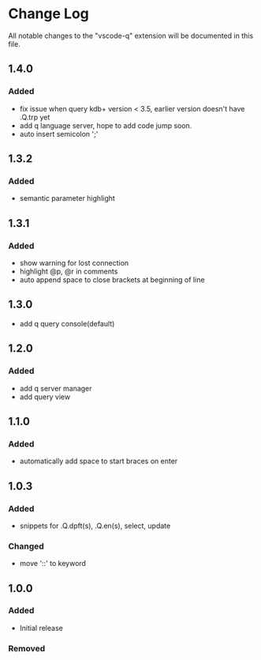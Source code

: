 # Change Log
All notable changes to the "vscode-q" extension will be documented in this file.

## 1.4.0
### Added
- fix issue when query kdb+ version < 3.5, earlier version doesn't have .Q.trp yet
- add q language server, hope to add code jump soon.
- auto insert semicolon ';'

## 1.3.2
### Added
- semantic parameter highlight

## 1.3.1
### Added
- show warning for lost connection
- highlight @p, @r in comments
- auto append space to close brackets at beginning of line

## 1.3.0
- add q query console(default)

## 1.2.0
### Added
- add q server manager
- add query view

## 1.1.0
### Added
- automatically add space to start braces on enter

## 1.0.3
### Added
- snippets for .Q.dpft(s), .Q.en(s), select, update

### Changed
- move '::' to keyword

## 1.0.0
### Added
- Initial release

### Removed
